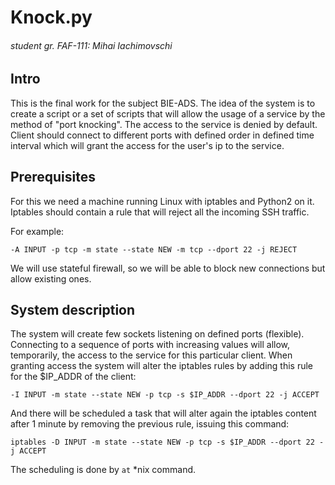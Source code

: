 # Knock.py
###### student gr. FAF-111: Mihai Iachimovschi

## Intro
This is the final work for the subject BIE-ADS. The idea of the system is to create a script or a set of scripts that will allow the usage of a service by the method of "port knocking". The access to the service is denied by default. Client should connect to different ports with defined order in defined time interval which will grant the access for the user's ip to the service.

## Prerequisites
For this we need a machine running Linux with iptables and Python2 on it. Iptables should contain a rule that will reject all the incoming SSH traffic.

For example:

```
-A INPUT -p tcp -m state --state NEW -m tcp --dport 22 -j REJECT
```

We will use stateful firewall, so we will be able to block new connections but allow existing ones.

## System description
The system will create few sockets listening on defined ports (flexible). Connecting to a sequence of ports with increasing values will allow, temporarily, the access to the service for this particular client. When granting access the system will alter the iptables rules by adding this rule for the $IP_ADDR of the client:

```
-I INPUT -m state --state NEW -p tcp -s $IP_ADDR --dport 22 -j ACCEPT
```

And there will be scheduled a task that will alter again the iptables content after 1 minute by removing the previous rule, issuing this command:

```
iptables -D INPUT -m state --state NEW -p tcp -s $IP_ADDR --dport 22 -j ACCEPT
```

The scheduling is done by `at` *nix command.